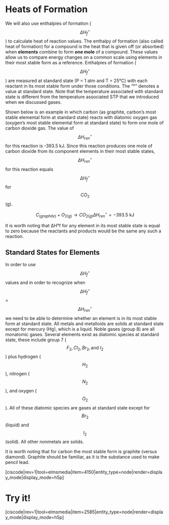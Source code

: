 <div style="float:right;margin:auto"><ebook-button title="Enthalpies of Formation" link="https://genchem.science.psu.edu/16-4-enthalpies-formation"></ebook-button></div>



# Heats of Formation

We will also use enthalpies of formation ($$\Delta H ^\circ _f$$) to calculate heat of reaction values. The enthalpy of formation (also called heat of formation) for a compound is the heat that is given off (or absorbed) when **elements** combine to form **one mole** of a compound. These values allow us to compare energy changes on a common scale using elements in their most stable form as a reference. Enthalpies of formation ($$\Delta H ^\circ _f$$) are measured at standard state (P = 1 atm and T = 25°C) with each reactant in its most stable form under those conditions. The “°” denotes a value at standard state. Note that the temperature associated with standard state is different from the temperature associated STP that we introduced when we discussed gases. 

Shown below is an example in which carbon (as graphite, carbon’s most stable elemental form at standard state) reacts with diatomic oxygen gas (oxygen’s most stable elemental form at standard state) to form one mole of carbon dioxide gas. The value of $$\Delta H ^\circ _{rxn}$$ for this reaction is -393.5 kJ. Since this reaction produces one mole of carbon dioxide from its component elements in their most stable states, $$\Delta H ^\circ _{rxn}$$ for this reaction equals $$\Delta H ^\circ _{f}$$ for $$CO_2$$ (g).

$$C_{(graphite)} + O_{2(g)} \longrightarrow CO_{2(g)} \Delta H ^\circ _{rxn} = -393.5 \text{ kJ} $$

It is worth noting that ΔH°f for any element in its most stable state is equal to zero because the reactants and products would be the same any such a reaction. 

## Standard States for Elements

In order to use $$\Delta H ^\circ _f$$ values and in order to recognize when $$\Delta H ^\circ _f$$ = $$\Delta H ^\circ _{rxn}$$ we need to be able to determine whether an element is in its most stable form at standard state. All metals and metalloids are solids at standard state except for mercury (Hg), which is a liquid. Noble gases (group 8) are all monatomic gases. Several elements exist as diatomic species at standard state, these include group 7 ($$F_2, Cl_2, Br_2, \text{and }I_2$$) plus hydrogen ($$H_2$$), nitrogen ($$N_2$$), and oxygen ($$O_2$$). All of these diatomic species are gases at standard state except for $$Br_2$$ (liquid) and $$I_2$$ (solid). All other nonmetals are solids. 

It is worth noting that for carbon the most stable form is graphite (versus diamond). Graphite should be familiar, as it is the substance used to make pencil lead.

[ciscode|rev=1|tool=elmsmedia|item=4150|entity_type=node|render=display_mode|display_mode=h5p]

# Try it!

[ciscode|rev=1|tool=elmsmedia|item=2585|entity_type=node|render=display_mode|display_mode=h5p]

<houck-math> </houck-math>
